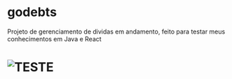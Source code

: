 # godebts
Projeto de gerenciamento de dividas em andamento, feito para testar meus conhecimentos em Java e React
# ![TESTE](https://github.com/brayanJordan/godebts/blob/main/printlogin.png)
